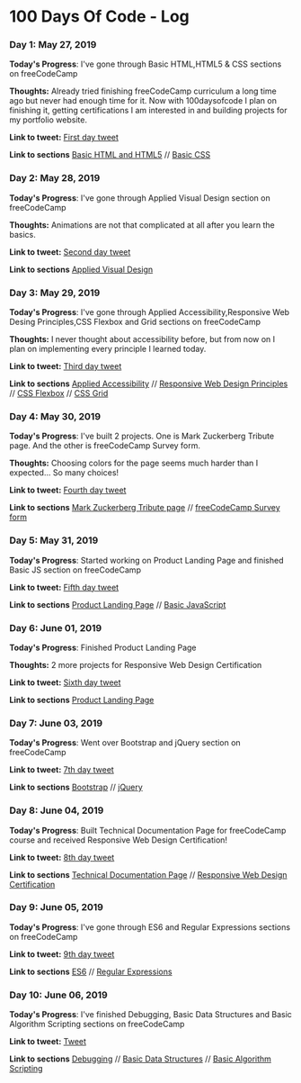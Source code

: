 # 100 Days Of Code - Log

### Day 1: May 27, 2019

**Today's Progress**: I've gone through Basic HTML,HTML5 & CSS sections on freeCodeCamp

**Thoughts:** Already tried finishing freeCodeCamp curriculum a long time ago but never had enough time for it. Now with 100daysofcode I plan on finishing it, getting certifications I am interested in and building projects for my portfolio website.

**Link to tweet:** [First day tweet](https://twitter.com/csstefan/status/1133129353934659585)

**Link to sections** 
[Basic HTML and HTML5](https://learn.freecodecamp.org/responsive-web-design/basic-html-and-html5) // 
[Basic CSS](https://learn.freecodecamp.org/responsive-web-design/basic-css)


### Day 2: May 28, 2019

**Today's Progress**: I've gone through Applied Visual Design section on freeCodeCamp

**Thoughts:** Animations are not that complicated at all after you learn the basics.

**Link to tweet:** [Second day tweet](https://twitter.com/csstefan/status/1133489092572921856)

**Link to sections** [Applied Visual Design](https://learn.freecodecamp.org/responsive-web-design/applied-visual-design)


### Day 3: May 29, 2019

**Today's Progress**: I've gone through Applied Accessibility,Responsive Web Desing Principles,CSS Flexbox and Grid sections on freeCodeCamp

**Thoughts:** I never thought about accessibility before, but from now on I plan on implementing every principle I learned today.

**Link to tweet:** [Third day tweet](https://twitter.com/csstefan/status/1133850306612224005)

**Link to sections** 
[Applied Accessibility](https://learn.freecodecamp.org/responsive-web-design/applied-accessibility) // 
[Responsive Web Design Principles](https://learn.freecodecamp.org/responsive-web-design/responsive-web-design-principles) // 
[CSS Flexbox](https://learn.freecodecamp.org/responsive-web-design/css-flexbox) // 
[CSS Grid](https://learn.freecodecamp.org/responsive-web-design/css-grid)


### Day 4: May 30, 2019

**Today's Progress**: I've built 2 projects. One is Mark Zuckerberg Tribute page. And the other is freeCodeCamp Survey form.

**Thoughts:** Choosing colors for the page seems much harder than I expected... So many choices!

**Link to tweet:** [Fourth day tweet](https://twitter.com/csstefan/status/1134212810232274944)

**Link to sections** 
[Mark Zuckerberg Tribute page](https://ciricstefan.github.io/fcc-tribute-page/) // 
[freeCodeCamp Survey form](https://ciricstefan.github.io/fcc-survey-form/)


### Day 5: May 31, 2019

**Today's Progress**: Started working on Product Landing Page and finished Basic JS section on freeCodeCamp

**Link to tweet:** [Fifth day tweet](https://twitter.com/csstefan/status/1134574970196176897)

**Link to sections** 
[Product Landing Page](https://ciricstefan.github.io/fcc-landing-page/) // 
[Basic JavaScript](https://learn.freecodecamp.org/javascript-algorithms-and-data-structures/basic-javascript)


### Day 6: June 01, 2019

**Today's Progress**: Finished Product Landing Page

**Thoughts:** 2 more projects for Responsive Web Design Certification

**Link to tweet:** [Sixth day tweet](https://twitter.com/csstefan/status/1134936295153831936)

**Link to sections** 
[Product Landing Page](https://ciricstefan.github.io/fcc-landing-page/)


### Day 7: June 03, 2019

**Today's Progress**: Went over Bootstrap and jQuery section on freeCodeCamp

**Link to tweet:** [7th day tweet](https://twitter.com/csstefan/status/1135662822908710918)

**Link to sections** 
[Bootstrap](https://learn.freecodecamp.org/front-end-libraries/bootstrap) // 
[jQuery](https://learn.freecodecamp.org/front-end-libraries/jquery)


### Day 8: June 04, 2019

**Today's Progress**: Built Technical Documentation Page for freeCodeCamp course and received Responsive Web Design Certification!

**Link to tweet:** [8th day tweet](https://twitter.com/csstefan/status/1135992691051962370)

**Link to sections** 
[Technical Documentation Page](https://ciricstefan.github.io/fcc-technical-documentation-page/) // 
[Responsive Web Design Certification](https://www.freecodecamp.org/certification/ciricstefan/responsive-web-design)


### Day 9: June 05, 2019

**Today's Progress**: I've gone through ES6 and Regular Expressions sections on freeCodeCamp

**Link to tweet:** [9th day tweet](https://twitter.com/csstefan/status/1136389309668503554)

**Link to sections** 
[ES6](https://learn.freecodecamp.org/javascript-algorithms-and-data-structures/es6/) // 
[Regular Expressions](https://learn.freecodecamp.org/javascript-algorithms-and-data-structures/regular-expressions/)


### Day 10: June 06, 2019

**Today's Progress**: I've finished Debugging, Basic Data Structures and Basic Algorithm Scripting sections on freeCodeCamp

**Link to tweet:** [Tweet](https://twitter.com/csstefan/status/1136751069185396736)

**Link to sections** 
[Debugging](https://learn.freecodecamp.org/javascript-algorithms-and-data-structures/debugging) // 
[Basic Data Structures](https://learn.freecodecamp.org/javascript-algorithms-and-data-structures/basic-data-structures) // 
[Basic Algorithm Scripting](https://learn.freecodecamp.org/javascript-algorithms-and-data-structures/basic-algorithm-scripting/)
